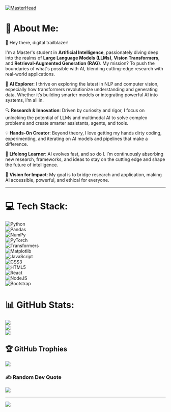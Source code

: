 [![MasterHead](https://gifdb.com/images/high/hacker-egghead-coding-lj7znezbwb0nuba4.gif)](https://arjungirish.io)  
# 💫 About Me:
👋 Hey there, digital trailblazer!  

I'm a Master's student in **Artificial Intelligence**, passionately diving deep into the realms of **Large Language Models (LLMs)**, **Vision Transformers**, and **Retrieval-Augmented Generation (RAG)**. My mission? To push the boundaries of what's possible with AI, blending cutting-edge research with real-world applications.  

🚀 **AI Explorer**: I thrive on exploring the latest in NLP and computer vision, especially how transformers revolutionize understanding and generating data. Whether it’s building smarter models or integrating powerful AI into systems, I’m all in.  

🔍 **Research & Innovation**: Driven by curiosity and rigor, I focus on unlocking the potential of LLMs and multimodal AI to solve complex problems and create smarter assistants, agents, and tools.  

💡 **Hands-On Creator**: Beyond theory, I love getting my hands dirty coding, experimenting, and iterating on AI models and pipelines that make a difference.  

🌱 **Lifelong Learner**: AI evolves fast, and so do I. I’m continuously absorbing new research, frameworks, and ideas to stay on the cutting edge and shape the future of intelligence.  

🎯 **Vision for Impact**: My goal is to bridge research and application, making AI accessible, powerful, and ethical for everyone.

---

# 💻 Tech Stack:  
![Python](https://img.shields.io/badge/python-%2314354C.svg?style=for-the-badge&logo=python&logoColor=white)  
![Pandas](https://img.shields.io/badge/pandas-%23150458.svg?style=for-the-badge&logo=pandas&logoColor=white)  
![NumPy](https://img.shields.io/badge/numpy-%23013243.svg?style=for-the-badge&logo=numpy&logoColor=white)  
![PyTorch](https://img.shields.io/badge/PyTorch-%23EE4C2C.svg?style=for-the-badge&logo=PyTorch&logoColor=white)  
![Transformers](https://img.shields.io/badge/transformers-%23DA007F.svg?style=for-the-badge&logo=huggingface&logoColor=white)  
![Matplotlib](https://img.shields.io/badge/Matplotlib-%23FF6F00.svg?style=for-the-badge)  
![JavaScript](https://img.shields.io/badge/javascript-%23323330.svg?style=for-the-badge&logo=javascript&logoColor=%23F7DF1E)  
![CSS3](https://img.shields.io/badge/css3-%231572B6.svg?style=for-the-badge&logo=css3&logoColor=white)  
![HTML5](https://img.shields.io/badge/html5-%23E34F26.svg?style=for-the-badge&logo=html5&logoColor=white)  
![React](https://img.shields.io/badge/react-%2320232a.svg?style=for-the-badge&logo=react&logoColor=%2361DAFB)  
![NodeJS](https://img.shields.io/badge/node.js-6DA55F?style=for-the-badge&logo=node.js&logoColor=white)  
![Bootstrap](https://img.shields.io/badge/bootstrap-%23563D7C.svg?style=for-the-badge&logo=bootstrap&logoColor=white)  

# 📊 GitHub Stats:  
![](https://github-readme-stats.vercel.app/api?username=arjungirish01&theme=dark&hide_border=false&include_all_commits=false&count_private=false)<br/>
![](https://github-readme-streak-stats.herokuapp.com/?user=arjungirish01&theme=dark&hide_border=false)<br/>
![](https://github-readme-stats.vercel.app/api/top-langs/?username=arjungirish01&theme=dark&hide_border=false&include_all_commits=false&count_private=false&layout=compact)  

## 🏆 GitHub Trophies  
![](https://github-profile-trophy.vercel.app/?username=arjungirish01&theme=radical&no-frame=false&no-bg=true&margin-w=4)  

### ✍️ Random Dev Quote  
![](https://quotes-github-readme.vercel.app/api?type=horizontal&theme=radical)  

---  
[![](https://visitcount.itsvg.in/api?id=arjungirish01&icon=0&color=0)](https://visitcount.itsvg.in)  
